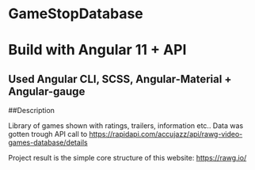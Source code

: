 # GameStopDatabase
# Build with Angular 11 + API
## Used Angular CLI, SCSS, Angular-Material + Angular-gauge

##Description

Library of games shown with ratings, trailers, information etc.. 
Data was gotten trough API call to https://rapidapi.com/accujazz/api/rawg-video-games-database/details

Project result is the simple core structure of this website: 
https://rawg.io/
